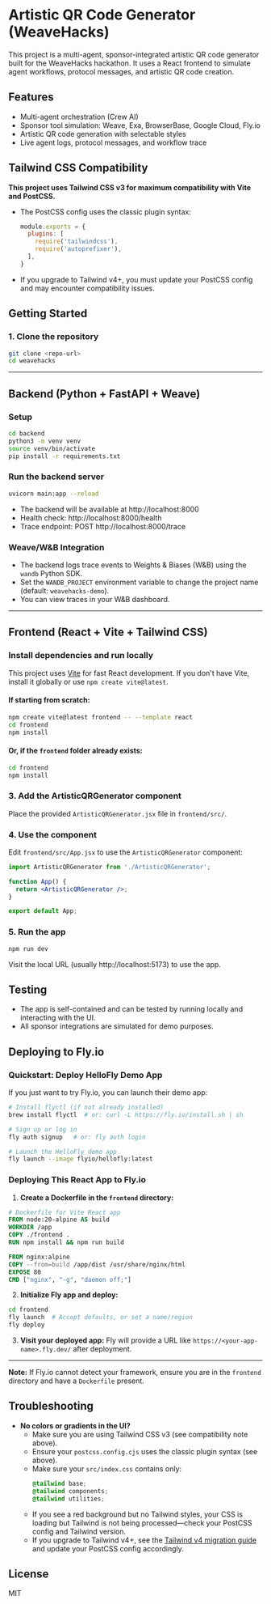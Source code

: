 # Artistic QR Code Generator (WeaveHacks)

This project is a multi-agent, sponsor-integrated artistic QR code generator built for the WeaveHacks hackathon. It uses a React frontend to simulate agent workflows, protocol messages, and artistic QR code creation.

## Features
- Multi-agent orchestration (Crew AI)
- Sponsor tool simulation: Weave, Exa, BrowserBase, Google Cloud, Fly.io
- Artistic QR code generation with selectable styles
- Live agent logs, protocol messages, and workflow trace

## Tailwind CSS Compatibility
**This project uses Tailwind CSS v3 for maximum compatibility with Vite and PostCSS.**
- The PostCSS config uses the classic plugin syntax:
  ```js
  module.exports = {
    plugins: [
      require('tailwindcss'),
      require('autoprefixer'),
    ],
  }
  ```
- If you upgrade to Tailwind v4+, you must update your PostCSS config and may encounter compatibility issues.

## Getting Started

### 1. Clone the repository
```bash
git clone <repo-url>
cd weavehacks
```

---

## Backend (Python + FastAPI + Weave)

### Setup

```bash
cd backend
python3 -m venv venv
source venv/bin/activate
pip install -r requirements.txt
```

### Run the backend server
```bash
uvicorn main:app --reload
```
- The backend will be available at http://localhost:8000
- Health check: http://localhost:8000/health
- Trace endpoint: POST http://localhost:8000/trace

### Weave/W&B Integration
- The backend logs trace events to Weights & Biases (W&B) using the `wandb` Python SDK.
- Set the `WANDB_PROJECT` environment variable to change the project name (default: `weavehacks-demo`).
- You can view traces in your W&B dashboard.

---

## Frontend (React + Vite + Tailwind CSS)

### Install dependencies and run locally
This project uses [Vite](https://vitejs.dev/) for fast React development. If you don't have Vite, install it globally or use `npm create vite@latest`.

#### If starting from scratch:
```bash
npm create vite@latest frontend -- --template react
cd frontend
npm install
```

#### Or, if the `frontend` folder already exists:
```bash
cd frontend
npm install
```

### 3. Add the ArtisticQRGenerator component
Place the provided `ArtisticQRGenerator.jsx` file in `frontend/src/`.

### 4. Use the component
Edit `frontend/src/App.jsx` to use the `ArtisticQRGenerator` component:
```jsx
import ArtisticQRGenerator from './ArtisticQRGenerator';

function App() {
  return <ArtisticQRGenerator />;
}

export default App;
```

### 5. Run the app
```bash
npm run dev
```

Visit the local URL (usually http://localhost:5173) to use the app.

## Testing
- The app is self-contained and can be tested by running locally and interacting with the UI.
- All sponsor integrations are simulated for demo purposes.

## Deploying to Fly.io

### Quickstart: Deploy HelloFly Demo App
If you just want to try Fly.io, you can launch their demo app:

```bash
# Install flyctl (if not already installed)
brew install flyctl  # or: curl -L https://fly.io/install.sh | sh

# Sign up or log in
fly auth signup   # or: fly auth login

# Launch the HelloFly demo app
fly launch --image flyio/hellofly:latest
```

### Deploying This React App to Fly.io

1. **Create a Dockerfile in the `frontend` directory:**

```Dockerfile
# Dockerfile for Vite React app
FROM node:20-alpine AS build
WORKDIR /app
COPY ./frontend .
RUN npm install && npm run build

FROM nginx:alpine
COPY --from=build /app/dist /usr/share/nginx/html
EXPOSE 80
CMD ["nginx", "-g", "daemon off;"]
```

2. **Initialize Fly app and deploy:**
```bash
cd frontend
fly launch  # Accept defaults, or set a name/region
fly deploy
```

3. **Visit your deployed app:**
Fly will provide a URL like `https://<your-app-name>.fly.dev/` after deployment.

---

**Note:** If Fly.io cannot detect your framework, ensure you are in the `frontend` directory and have a `Dockerfile` present.

## Troubleshooting

- **No colors or gradients in the UI?**
  - Make sure you are using Tailwind CSS v3 (see compatibility note above).
  - Ensure your `postcss.config.cjs` uses the classic plugin syntax (see above).
  - Make sure your `src/index.css` contains only:
    ```css
    @tailwind base;
    @tailwind components;
    @tailwind utilities;
    ```
  - If you see a red background but no Tailwind styles, your CSS is loading but Tailwind is not being processed—check your PostCSS config and Tailwind version.
  - If you upgrade to Tailwind v4+, see the [Tailwind v4 migration guide](https://tailwindcss.com/docs/upgrade-guide) and update your PostCSS config accordingly.

## License
MIT
